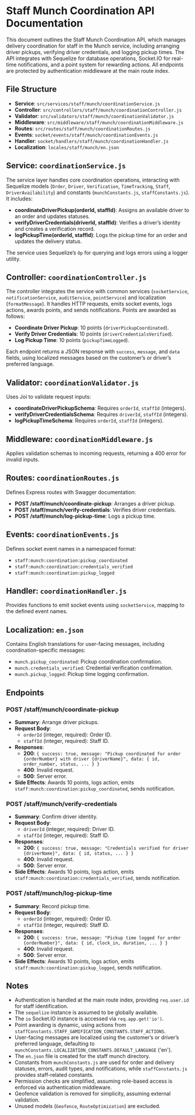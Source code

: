 # Staff Munch Coordination API Documentation

This document outlines the Staff Munch Coordination API, which manages delivery coordination for staff in the Munch service, including arranging driver pickups, verifying driver credentials, and logging pickup times. The API integrates with Sequelize for database operations, Socket.IO for real-time notifications, and a point system for rewarding actions. All endpoints are protected by authentication middleware at the main route index.

## File Structure

- **Service**: `src/services/staff/munch/coordinationService.js`
- **Controller**: `src/controllers/staff/munch/coordinationController.js`
- **Validator**: `src/validators/staff/munch/coordinationValidator.js`
- **Middleware**: `src/middleware/staff/munch/coordinationMiddleware.js`
- **Routes**: `src/routes/staff/munch/coordinationRoutes.js`
- **Events**: `socket/events/staff/munch/coordinationEvents.js`
- **Handler**: `socket/handlers/staff/munch/coordinationHandler.js`
- **Localization**: `locales/staff/munch/en.json`

## Service: `coordinationService.js`

The service layer handles core coordination operations, interacting with Sequelize models (`Order`, `Driver`, `Verification`, `TimeTracking`, `Staff`, `DriverAvailability`) and constants (`munchConstants.js`, `staffConstants.js`). It includes:

- **coordinateDriverPickup(orderId, staffId)**: Assigns an available driver to an order and updates statuses.
- **verifyDriverCredentials(driverId, staffId)**: Verifies a driver’s identity and creates a verification record.
- **logPickupTime(orderId, staffId)**: Logs the pickup time for an order and updates the delivery status.

The service uses Sequelize’s `Op` for querying and logs errors using a logger utility.

## Controller: `coordinationController.js`

The controller integrates the service with common services (`socketService`, `notificationService`, `auditService`, `pointService`) and localization (`formatMessage`). It handles HTTP requests, emits socket events, logs actions, awards points, and sends notifications. Points are awarded as follows:

- **Coordinate Driver Pickup**: 10 points (`driverPickupCoordinated`).
- **Verify Driver Credentials**: 10 points (`driverCredentialsVerified`).
- **Log Pickup Time**: 10 points (`pickupTimeLogged`).

Each endpoint returns a JSON response with `success`, `message`, and `data` fields, using localized messages based on the customer’s or driver’s preferred language.

## Validator: `coordinationValidator.js`

Uses Joi to validate request inputs:

- **coordinateDriverPickupSchema**: Requires `orderId`, `staffId` (integers).
- **verifyDriverCredentialsSchema**: Requires `driverId`, `staffId` (integers).
- **logPickupTimeSchema**: Requires `orderId`, `staffId` (integers).

## Middleware: `coordinationMiddleware.js`

Applies validation schemas to incoming requests, returning a 400 error for invalid inputs.

## Routes: `coordinationRoutes.js`

Defines Express routes with Swagger documentation:

- **POST /staff/munch/coordinate-pickup**: Arranges a driver pickup.
- **POST /staff/munch/verify-credentials**: Verifies driver credentials.
- **POST /staff/munch/log-pickup-time**: Logs a pickup time.

## Events: `coordinationEvents.js`

Defines socket event names in a namespaced format:

- `staff:munch:coordination:pickup_coordinated`
- `staff:munch:coordination:credentials_verified`
- `staff:munch:coordination:pickup_logged`

## Handler: `coordinationHandler.js`

Provides functions to emit socket events using `socketService`, mapping to the defined event names.

## Localization: `en.json`

Contains English translations for user-facing messages, including coordination-specific messages:

- `munch.pickup_coordinated`: Pickup coordination confirmation.
- `munch.credentials_verified`: Credential verification confirmation.
- `munch.pickup_logged`: Pickup time logging confirmation.

## Endpoints

### POST /staff/munch/coordinate-pickup
- **Summary**: Arrange driver pickups.
- **Request Body**:
  - `orderId` (integer, required): Order ID.
  - `staffId` (integer, required): Staff ID.
- **Responses**:
  - **200**: `{ success: true, message: "Pickup coordinated for order {orderNumber} with driver {driverName}", data: { id, order_number, status, ... } }`
  - **400**: Invalid request.
  - **500**: Server error.
- **Side Effects**: Awards 10 points, logs action, emits `staff:munch:coordination:pickup_coordinated`, sends notification.

### POST /staff/munch/verify-credentials
- **Summary**: Confirm driver identity.
- **Request Body**:
  - `driverId` (integer, required): Driver ID.
  - `staffId` (integer, required): Staff ID.
- **Responses**:
  - **200**: `{ success: true, message: "Credentials verified for driver {driverName}", data: { id, status, ... } }`
  - **400**: Invalid request.
  - **500**: Server error.
- **Side Effects**: Awards 10 points, logs action, emits `staff:munch:coordination:credentials_verified`, sends notification.

### POST /staff/munch/log-pickup-time
- **Summary**: Record pickup time.
- **Request Body**:
  - `orderId` (integer, required): Order ID.
  - `staffId` (integer, required): Staff ID.
- **Responses**:
  - **200**: `{ success: true, message: "Pickup time logged for order {orderNumber}", data: { id, clock_in, duration, ... } }`
  - **400**: Invalid request.
  - **500**: Server error.
- **Side Effects**: Awards 10 points, logs action, emits `staff:munch:coordination:pickup_logged`, sends notification.

## Notes

- Authentication is handled at the main route index, providing `req.user.id` for staff identification.
- The `sequelize` instance is assumed to be globally available.
- The `io` Socket.IO instance is accessed via `req.app.get('io')`.
- Point awarding is dynamic, using actions from `staffConstants.STAFF_GAMIFICATION_CONSTANTS.STAFF_ACTIONS`.
- User-facing messages are localized using the customer’s or driver’s preferred language, defaulting to `munchConstants.LOCALIZATION_CONSTANTS.DEFAULT_LANGUAGE` ('en').
- The `en.json` file is created for the staff munch directory.
- Constants from `munchConstants.js` are used for order and delivery statuses, errors, audit types, and notifications, while `staffConstants.js` provides staff-related constants.
- Permission checks are simplified, assuming role-based access is enforced via authentication middleware.
- Geofence validation is removed for simplicity, assuming external validation.
- Unused models (`Geofence`, `RouteOptimization`) are excluded.